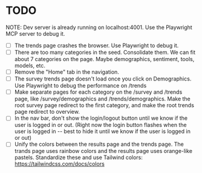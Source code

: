 # TODO

NOTE: Dev server is already running on localhost:4001. Use the Playwright MCP server to debug it.

- [ ] The trends page crashes the browser. Use Playwright to debug it.
- [ ] There are too many categories in the seed. Consolidate them. We can fit about 7 categories on the page. Maybe demographics, sentiment, tools, models, etc.
- [ ] Remove the "Home" tab in the navigation.
- [ ] The survey trends page doesn't load once you click on Demographics. Use Playwright to debug the performance on /trends
- [ ] Make separate pages for each category on the /survey and /trends page, like /survey/demographics and /trends/demographics. Make the root survey page redirect to the first category, and make the root trends page redirect to overview.
- [ ] In the nav bar, don't show the login/logout button until we know if the user is logged in or out. (Right now the login button flashes when the user is logged in -- best to hide it until we know if the user is logged in or out)
- [ ] Unify the colors between the results page and the trends page. The trands page uses rainbow colors and the results page uses orange-like pastels. Standardize these and use Tailwind colors: https://tailwindcss.com/docs/colors